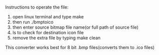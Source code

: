 
Instructions to operate the file:

1) open linux terminal and type make
2) then run ./bmptoico
3) then enter source bitmap file name(or full path of source file)
4) ls to check for destination icon file
5) remove the extra file by typing make clean

This converter works best for 8 bit .bmp files(converts them to .ico files)
